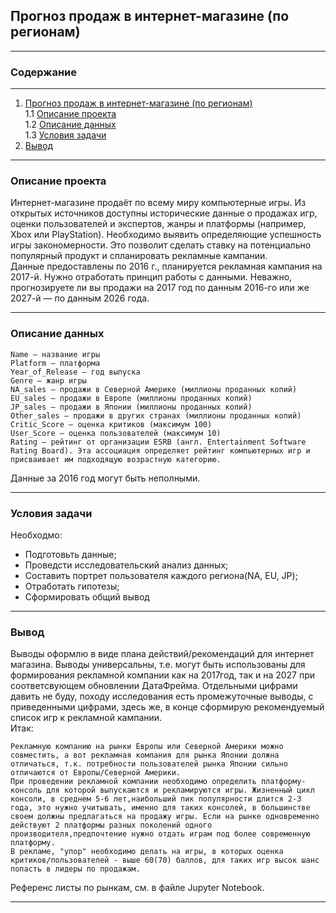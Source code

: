 <a name= ""> </a>
## **Прогноз продаж в интернет-магазине (по регионам)**
___
### Содержание
___
1.  [Прогноз продаж в интернет-магазине  (по регионам)](#0)    
	1.1 [Описание проекта](#1)  
	1.2 [Описание данных](#2)  
	1.3 [Условия задачи](#3)    
2. [Вывод](#4)    

___
<a name= "1"> </a>
### Описание проекта
Интернет-магазине продаёт по всему миру компьютерные игры. Из открытых источников доступны исторические данные о продажах игр, оценки пользователей и экспертов, жанры и платформы (например, Xbox или PlayStation). Необходимо выявить определяющие успешность игры закономерности. Это позволит сделать ставку на потенциально популярный продукт и спланировать рекламные кампании.  
Данные предоставлены по 2016 г., планируется рекламная кампания на 2017-й. Нужно отработать принцип работы с данными. Неважно, прогнозируете ли вы продажи на 2017 год по данным 2016-го или же 2027-й — по данным 2026 года.
___
<a name= "2"> </a>
### Описание данных

    Name — название игры
    Platform — платформа
    Year_of_Release — год выпуска
    Genre — жанр игры
    NA_sales — продажи в Северной Америке (миллионы проданных копий)
    EU_sales — продажи в Европе (миллионы проданных копий)
    JP_sales — продажи в Японии (миллионы проданных копий)
    Other_sales — продажи в других странах (миллионы проданных копий)
    Critic_Score — оценка критиков (максимум 100)
    User_Score — оценка пользователей (максимум 10)
    Rating — рейтинг от организации ESRB (англ. Entertainment Software Rating Board). Эта ассоциация определяет рейтинг компьютерных игр и присваивает им подходящую возрастную категорию.

Данные за 2016 год могут быть неполными.

___
<a name= "3"> </a>
### Условия задачи
Необходмо:  
- Подготовьть данные;
- Проведсти исследовательский анализ данных;
- Составить портрет пользователя каждого региона(NA, EU, JP);
- Отработать гипотезы;
-  Сформировать общий вывод
___
<a name= "4"> </a>
### Вывод
Выводы оформлю в виде плана действий/рекомендаций для интернет магазина. Выводы универсальны, т.е. могут быть использованы для формирования рекламной компании как на 2017год, так и на 2027 при соответсвующем обновлении ДатаФрейма. Отдельными цифрами давить не буду, походу исследования есть промежуточные выводы, с приведенными цифрами, здесь же, в конце сформирую рекомендуемый список игр к рекламной кампании.  
Итак:

    Рекламную компанию на рынки Европы или Северной Америки можно совместить, а вот рекламная компания для рынка Японии должна отличаться, т.к. потребности пользователей рынка Японии сильно отличаются от Европы/Северной Америки.
    При проведении рекламной компании необходимо определить платформу-консоль для которой выпускаются и рекламируются игры. Жизненный цикл консоли, в среднем 5-6 лет,наибольший пик популярности длится 2-3 года, это нужно учитывать, именно для таких консолей, в большинстве своем должны предлагаться на продажу игры. Если на рынке одновременно действуют 2 платформы разных поколений одного производителя,предпочтение нужно отдать играм под более современную платформу.
    В рекламе, "упор" необходимо делать на игры, в которых оценка критиков/пользователей - выше 60(70) баллов, для таких игр высок шанс попасть в лидеры по продажам.
Референс листы по рынкам, см. в файле Jupyter Notebook.

___
